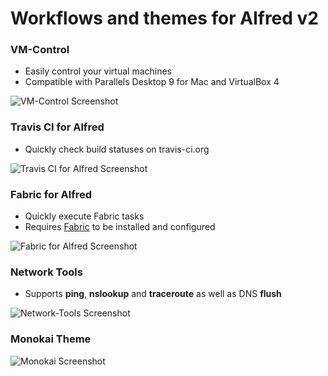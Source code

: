 Workflows and themes for Alfred v2
=========

### VM-Control
- Easily control your virtual machines
- Compatible with Parallels Desktop 9 for Mac and VirtualBox 4

![VM-Control Screenshot](https://raw.github.com/fniephaus/alfred2/master/screenshots/VM-Control.gif)


### Travis CI for Alfred
- Quickly check build statuses on travis-ci.org

![Travis CI for Alfred Screenshot](https://raw.github.com/fniephaus/alfred2/master/screenshots/Travis-CI.gif)


### Fabric for Alfred
- Quickly execute Fabric tasks
- Requires [Fabric](http://fabfile.org) to be installed and configured

![Fabric for Alfred Screenshot](https://raw.github.com/fniephaus/alfred2/master/screenshots/Fabric.png)


### Network Tools
- Supports **ping**, **nslookup** and **traceroute** as well as DNS **flush**

![Network-Tools Screenshot](https://raw.github.com/fniephaus/alfred2/master/screenshots/Network-Tools.png)


### Monokai Theme
![Monokai Screenshot](https://raw.github.com/fniephaus/alfred2/master/screenshots/Monokai.png)
